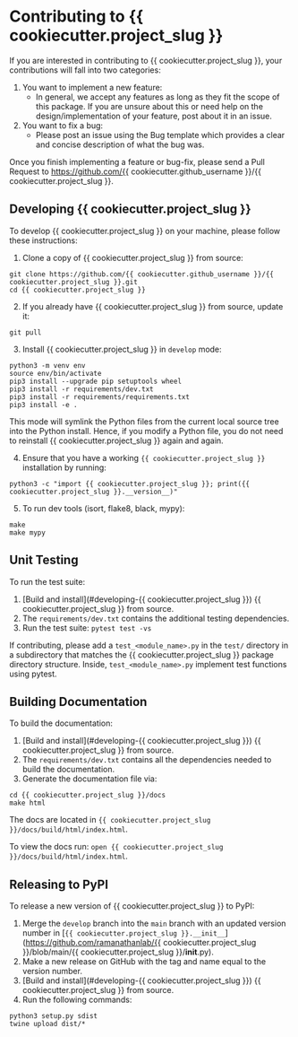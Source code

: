 # Contributing to {{ cookiecutter.project_slug }}

If you are interested in contributing to {{ cookiecutter.project_slug }}, your contributions will fall into two categories:

1. You want to implement a new feature:
    - In general, we accept any features as long as they fit the scope of this package. If you are unsure about this or need help on the design/implementation of your feature, post about it in an issue.
2. You want to fix a bug:
    - Please post an issue using the Bug template which provides a clear and concise description of what the bug was.

Once you finish implementing a feature or bug-fix, please send a Pull Request to https://github.com/{{ cookiecutter.github_username }}/{{ cookiecutter.project_slug }}.

## Developing {{ cookiecutter.project_slug }}

To develop {{ cookiecutter.project_slug }} on your machine, please follow these instructions:

1. Clone a copy of {{ cookiecutter.project_slug }} from source:

```
git clone https://github.com/{{ cookiecutter.github_username }}/{{ cookiecutter.project_slug }}.git
cd {{ cookiecutter.project_slug }}
```

2. If you already have {{ cookiecutter.project_slug }} from source, update it:

```
git pull
```

3. Install {{ cookiecutter.project_slug }} in `develop` mode:

```
python3 -m venv env
source env/bin/activate
pip3 install --upgrade pip setuptools wheel
pip3 install -r requirements/dev.txt
pip3 install -r requirements/requirements.txt
pip3 install -e .
```

This mode will symlink the Python files from the current local source tree into the Python install.
Hence, if you modify a Python file, you do not need to reinstall {{ cookiecutter.project_slug }} again and again.

4. Ensure that you have a working `{{ cookiecutter.project_slug }}` installation by running:

```
python3 -c "import {{ cookiecutter.project_slug }}; print({{ cookiecutter.project_slug }}.__version__)"
```

5. To run dev tools (isort, flake8, black, mypy):

```
make
make mypy
```

## Unit Testing

To run the test suite:

1. [Build and install](#developing-{{ cookiecutter.project_slug }}) {{ cookiecutter.project_slug }} from source.
2. The `requirements/dev.txt` contains the additional testing dependencies.
3. Run the test suite: `pytest test -vs`

If contributing, please add a `test_<module_name>.py` in the `test/` directory
in a subdirectory that matches the {{ cookiecutter.project_slug }} package directory structure. Inside,
`test_<module_name>.py` implement test functions using pytest.

## Building Documentation

To build the documentation:

1. [Build and install](#developing-{{ cookiecutter.project_slug }}) {{ cookiecutter.project_slug }} from source.
2. The `requirements/dev.txt` contains all the dependencies needed to build the documentation.
3. Generate the documentation file via:
```
cd {{ cookiecutter.project_slug }}/docs
make html
```
The docs are located in `{{ cookiecutter.project_slug }}/docs/build/html/index.html`.

To view the docs run: `open {{ cookiecutter.project_slug }}/docs/build/html/index.html`.

## Releasing to PyPI

To release a new version of {{ cookiecutter.project_slug }} to PyPI:

1. Merge the `develop` branch into the `main` branch with an updated version number in [`{{ cookiecutter.project_slug }}.__init__`](https://github.com/ramanathanlab/{{ cookiecutter.project_slug }}/blob/main/{{ cookiecutter.project_slug }}/__init__.py).
2. Make a new release on GitHub with the tag and name equal to the version number.
3. [Build and install](#developing-{{ cookiecutter.project_slug }}) {{ cookiecutter.project_slug }} from source.
4. Run the following commands:
```
python3 setup.py sdist
twine upload dist/*
```
